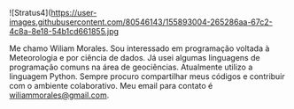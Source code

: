 ![Stratus4](https://user-images.githubusercontent.com/80546143/155893004-265286aa-67c2-4c8a-8e18-54b1cd661855.jpg

Me chamo Wiliam Morales. Sou interessado em programação voltada à Meteorologia e por ciência de dados.
Já usei algumas linguagens de programação comuns na área de geociências. Atualmente utilizo a linguagem Python.
Sempre procuro compartilhar meus códigos e contribuir com o ambiente colaborativo. Meu email para contato é wiliammorales@gmail.com.


